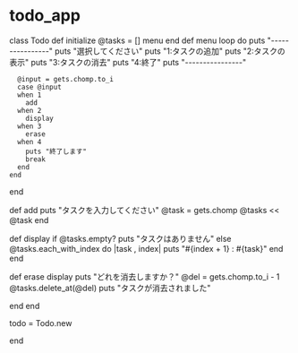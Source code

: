 # todo_app
class Todo
  def initialize
    @tasks = []
   menu
  end
  def menu
    loop do
      puts "----------------"
      puts "選択してください"
      puts "1:タスクの追加" 
      puts "2:タスクの表示"
      puts "3:タスクの消去"
      puts "4:終了"
      puts "----------------"

      @input = gets.chomp.to_i
      case @input
      when 1
        add
      when 2
        display
      when 3
        erase
      when 4
        puts "終了します"
        break
      end
    end
  end

  def add
    puts "タスクを入力してください"
    @task = gets.chomp
    @tasks << @task
  end

  def display
    if @tasks.empty?
      puts "タスクはありません"
    else
    @tasks.each_with_index do |task , index|
      puts "#{index + 1} : #{task}" 
    end
  end

  def erase
    display
    puts "どれを消去しますか？"
    @del = gets.chomp.to_i - 1
    @tasks.delete_at(@del)
    puts "タスクが消去されました"

  end
end

todo = Todo.new

end
